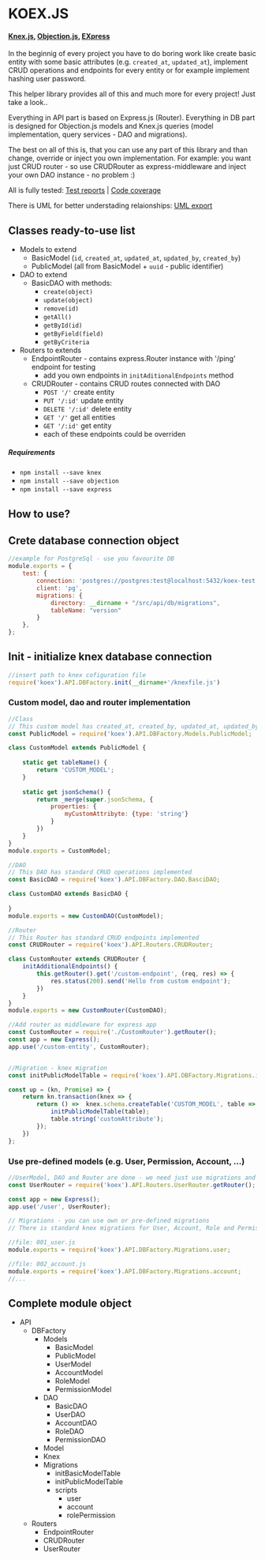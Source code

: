 # KOEX.JS
#### [Knex.js](http://knexjs.org/), [Objection.js](vincit.github.io/objection.js), [EXpress](https://expressjs.com/)

In the beginnig of every project you have to do boring work like create basic entity with some basic attributes (e.g. `created_at`, `updated_at`),
implement CRUD operations and endpoints for every entity or for example implement hashing user password.

This helper library provides all of this and much more for every project! Just take a look..

Everything in API part is based on Express.js (Router). Everything in DB part is designed for Objection.js models and Knex.js queries (model implementation, query services - DAO and migrations).

The best on all of this is, that you can use any part of this library and than change, override or inject you own implementation.
For example: you want just CRUD router - so use CRUDRouter as express-middleware and inject your own DAO instance - no problem :) 

All is fully tested: [Test reports](https://adamryvola.github.io/koex/test) | [Code coverage](https://adamryvola.github.io/koex/coverage)

There is UML for better understading relaionships: [UML export](https://drive.google.com/file/d/0BzAI-U4-wrvCdGZRUnNKRHJZVUE/view?usp=sharing)

## Classes ready-to-use list

* Models to extend
    * BasicModel (`id`, `created_at`, `updated_at`, `updated_by`, `created_by`)
    * PublicModel (all from BasicModel + `uuid` - public identifier)
* DAO to extend
    * BasicDAO with methods: 
        * `create(object)`
        * `update(object)`
        * `remove(id)`
        * `getAll()`
        * `getById(id)`
        * `getByField(field)`
        * `getByCriteria`
* Routers to extends
    * EndpointRouter - contains express.Router instance with '/ping' endpoint for testing
        * add you own endpoints in `initAditionalEndpoints` method
    * CRUDRouter - contains CRUD routes connected with DAO
        * `POST '/'` create entity
        * `PUT '/:id'` update entity
        * `DELETE '/:id'` delete entity
        * `GET '/'` get all entities
        * `GET '/:id'` get entity
        - each of these endpoints could be overriden


##### Requirements
* `npm install --save knex`
* `npm install --save objection`
* `npm install --save express`

## How to use?

## Crete database connection object
```javascript
//example for PostgreSql - use you favourite DB
module.exports = {
    test: {
        connection: 'postgres://postgres:test@localhost:5432/koex-test',
        client: 'pg',
        migrations: {
            directory: __dirname + "/src/api/db/migrations",
            tableName: "version"
        }
    },
};
```

## Init - initialize knex database connection
```javascript
//insert path to knex cofiguration file
require('koex').API.DBFactory.init(__dirname+'/knexfile.js')
```
     
### Custom model, dao and router implementation
```javascript
//Class
// This custom model has created_at, created_by, updated_at, updated_by, uuid attributes
const PublicModel = require('koex').API.DBFactory.Models.PublicModel;

class CustomModel extends PublicModel {
    
    static get tableName() {
        return 'CUSTOM_MODEL';
    }
    
    static get jsonSchema() {
        return _merge(super.jsonSchema, {
            properties: {
                myCustomAttribyte: {type: 'string'}
            }
        })
    }
}
module.exports = CustomModel;

//DAO
// This DAO has standard CRUD operations implemented
const BasicDAO = require('koex').API.DBFactory.DAO.BasciDAO;

class CustomDAO extends BasicDAO {
    
}
module.exports = new CustomDAO(CustomModel);

//Router
// This Router has standard CRUD endpoints implemented
const CRUDRouter = require('koex').API.Routers.CRUDRouter;

class CustomRouter extends CRUDRouter {
    initAdditionalEndpoints() {
        this.getRouter().get('/custom-endpoint', (req, res) => {
            res.status(200).send('Hello from custom endpoint');
        })
    }
}
module.exports = new CustomRouter(CustomDAO);

//Add router as middleware for express app
const CustomRouter = require('./CustomRouter').getRouter();
const app = new Express();
app.use('/custom-entity', CustomRouter);


//Migration - knex migration
const initPublicModelTable = require('koex').API.DBFactory.Migrations.initPublicModelTable;

const up = (kn, Promise) => {
    return kn.transaction(knex => {
        return () =>  knex.schema.createTable('CUSTOM_MODEL', table => {
            initPublicModelTable(table);
            table.string('customAttribute');
        });
    })
};
```

### Use pre-defined models (e.g. User, Permission, Account, ...)
```javascript
//UserModel, DAO and Router are done - we need just use migrations and router
const UserRouter = require('koex').API.Routers.UserRouter.getRouter();

const app = new Express();
app.use('/user', UserRouter);

// Migrations - you can use own or pre-defined migrations
// There is standard knex migrations for User, Account, Role and Permission entities

//file: 001_user.js
module.exports = require('koex').API.DBFactory.Migrations.user;

//file: 002_account.js
module.exports = require('koex').API.DBFactory.Migrations.account;
//...
```


## Complete module object
* API
    * DBFactory
        * Models
            * BasicModel
            * PublicModel
            * UserModel
            * AccountModel
            * RoleModel
            * PermissionModel
        * DAO
            * BasicDAO
            * UserDAO
            * AccountDAO
            * RoleDAO
            * PermissionDAO
        * Model
        * Knex
        * Migrations
            * initBasicModelTable
            * initPublicModelTable
            * scripts
                * user
                * account
                * rolePermission
    * Routers
        * EndpointRouter
        * CRUDRouter
        * UserRouter
